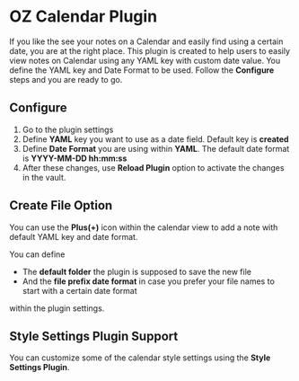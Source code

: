 # OZ Calendar Plugin

If you like the see your notes on a Calendar and easily find using a certain date, you are at the right place. This plugin is created to help users to easily view notes on Calendar using any YAML key with custom date value. You define the YAML key and Date Format to be used. Follow the **Configure** steps and you are ready to go.

## Configure

1. Go to the plugin settings
2. Define **YAML** key you want to use as a date field. Default key is **created**
3. Define **Date Format** you are using within **YAML**. The default date format is **YYYY-MM-DD hh:mm:ss**
4. After these changes, use **Reload Plugin** option to activate the changes in the vault.

## Create File Option

You can use the **Plus(+)** icon within the calendar view to add a note with default YAML key and date format.

You can define

-   The **default folder** the plugin is supposed to save the new file
-   And the **file prefix date format** in case you prefer your file names to start with a certain date format

within the plugin settings.

## Style Settings Plugin Support

You can customize some of the calendar style settings using the **Style Settings Plugin**.
